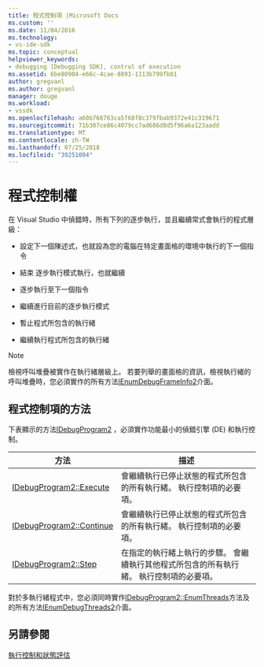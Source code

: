 ```yaml
---
title: 程式控制項 |Microsoft Docs
ms.custom: ''
ms.date: 11/04/2016
ms.technology:
- vs-ide-sdk
ms.topic: conceptual
helpviewer_keywords:
- debugging [Debugging SDK], control of execution
ms.assetid: 6be80904-e66c-4cae-8891-1113b799fb01
author: gregvanl
ms.author: gregvanl
manager: douge
ms.workload:
- vssdk
ms.openlocfilehash: a60b766763ca5f68f8c379fbab9372e41c319671
ms.sourcegitcommit: 71b307ce86c4079cc7ad686d8d5f96a6a123aadd
ms.translationtype: MT
ms.contentlocale: zh-TW
ms.lasthandoff: 07/25/2018
ms.locfileid: "39251094"
---
```

# <a name="program-control"></a>程式控制權
在 Visual Studio 中偵錯時，所有下列的逐步執行，並且繼續常式會執行的程式層級：  
  
-   設定下一個陳述式，也就設為您的電腦在特定畫面格的環境中執行的下一個指令  
  
-   結束 逐步執行模式執行，也就繼續  
  
-   逐步執行至下一個指令  
  
-   繼續進行目前的逐步執行模式  
  
-   暫止程式所包含的執行緒  
  
-   繼續執行程式所包含的執行緒  
  
> [!NOTE]
>  檢視呼叫堆疊被實作在執行緒層級上。 若要列舉的畫面格的資訊，檢視執行緒的呼叫堆疊時，您必須實作的所有方法[IEnumDebugFrameInfo2](../../extensibility/debugger/reference/ienumdebugframeinfo2.md)介面。  
  
## <a name="methods-of-program-control"></a>程式控制項的方法  
 下表顯示的方法[IDebugProgram2](../../extensibility/debugger/reference/idebugprogram2.md) ，必須實作功能最小的偵錯引擎 (DE) 和執行控制。  
  
|方法|描述|  
|------------|-----------------|  
|[IDebugProgram2::Execute](../../extensibility/debugger/reference/idebugprogram2-execute.md)|會繼續執行已停止狀態的程式所包含的所有執行緒。 執行控制項的必要項。|  
|[IDebugProgram2::Continue](../../extensibility/debugger/reference/idebugprogram2-continue.md)|會繼續執行已停止狀態的程式所包含的所有執行緒。 執行控制項的必要項。|  
|[IDebugProgram2::Step](../../extensibility/debugger/reference/idebugprogram2-step.md)|在指定的執行緒上執行的步驟。 會繼續執行其他程式所包含的所有執行緒。 執行控制項的必要項。|  
  
 對於多執行緒程式中，您必須同時實作[IDebugProgram2::EnumThreads](../../extensibility/debugger/reference/idebugprogram2-enumthreads.md)方法及的所有方法[IEnumDebugThreads2](../../extensibility/debugger/reference/ienumdebugthreads2.md)介面。  
  
## <a name="see-also"></a>另請參閱  
 [執行控制和狀態評估](../../extensibility/debugger/execution-control-and-state-evaluation.md)